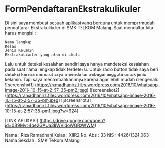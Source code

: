 # FormPendaftaranEkstrakulikuler

Di sini saya membuat sebuah aplikasi yang berguna untuk mempermudah pendaftaran Ekstrakulikuler di SMK TELKOM Malang.
Saat mendaftar kita harus mengisi :

    Nama lengkap
    Kelas
    Jenis Kelamin
    Ekstrakulikuler yang akan di ikuti

Lalu untuk deteksi kesalahan sendiri saya hanya mendeteksi kesalahan pada saat nama lengkap tidak terdeteksi.
Untuk radio button tidak saya beri deteksi karena menurut saya meendaftar sebagai anggota untuk jenis kelamin. Tapi saya menambahkannnya karena agar lebih mudah mengenali. 
![screenshot1] (https://ramadhanirz.files.wordpress.com/2016/10/whatsapp-image-2016-10-15-at-2-57-35-pm2.jpeg)
![screenshot2] (https://ramadhanirz.files.wordpress.com/2016/10/whatsapp-image-2016-10-15-at-2-57-35-pm.jpeg)
![screenshot3] (https://ramadhanirz.files.wordpress.com/2016/10/whatsapp-image-2016-10-15-at-2-57-35-pm1.jpeg?w=924)

[LINK APLIKASI]
(https://drive.google.com/open?id=0B9Mvb4qe2GAUa3RWVldoWGRzWWM)


Nama : Riza Ramadhani
Kelas : XIIR2
No. Abs : 33
NIS : 4426/1324.063
Nama Sekolah : SMK Telkom Malang 
